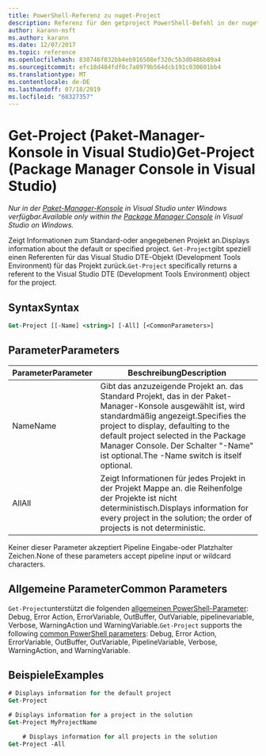 ```yaml
---
title: PowerShell-Referenz zu nuget-Project
description: Referenz für den getproject PowerShell-Befehl in der nuget-Paket-Manager-Konsole in Visual Studio.
author: karann-msft
ms.author: karann
ms.date: 12/07/2017
ms.topic: reference
ms.openlocfilehash: 830746f032bb4eb916508ef320c5b3d0486b89a4
ms.sourcegitcommit: efc18d484fdf0c7a8979b564dcb191c030601bb4
ms.translationtype: MT
ms.contentlocale: de-DE
ms.lasthandoff: 07/18/2019
ms.locfileid: "68327357"
---
```

# <a name="get-project-package-manager-console-in-visual-studio"></a><span data-ttu-id="04eae-103">Get-Project (Paket-Manager-Konsole in Visual Studio)</span><span class="sxs-lookup"><span data-stu-id="04eae-103">Get-Project (Package Manager Console in Visual Studio)</span></span>

<span data-ttu-id="04eae-104">*Nur in der [Paket-Manager-Konsole](../../consume-packages/install-use-packages-powershell.md) in Visual Studio unter Windows verfügbar.*</span><span class="sxs-lookup"><span data-stu-id="04eae-104">*Available only within the [Package Manager Console](../../consume-packages/install-use-packages-powershell.md) in Visual Studio on Windows.*</span></span>

<span data-ttu-id="04eae-105">Zeigt Informationen zum Standard-oder angegebenen Projekt an.</span><span class="sxs-lookup"><span data-stu-id="04eae-105">Displays information about the default or specified project.</span></span> <span data-ttu-id="04eae-106">`Get-Project`gibt speziell einen Referenten für das Visual Studio DTE-Objekt (Development Tools Environment) für das Projekt zurück.</span><span class="sxs-lookup"><span data-stu-id="04eae-106">`Get-Project` specifically returns a referent to the Visual Studio DTE (Development Tools Environment) object for the project.</span></span>

## <a name="syntax"></a><span data-ttu-id="04eae-107">Syntax</span><span class="sxs-lookup"><span data-stu-id="04eae-107">Syntax</span></span>

```ps
Get-Project [[-Name] <string>] [-All] [<CommonParameters>]
```

## <a name="parameters"></a><span data-ttu-id="04eae-108">Parameter</span><span class="sxs-lookup"><span data-stu-id="04eae-108">Parameters</span></span>

| <span data-ttu-id="04eae-109">Parameter</span><span class="sxs-lookup"><span data-stu-id="04eae-109">Parameter</span></span> | <span data-ttu-id="04eae-110">Beschreibung</span><span class="sxs-lookup"><span data-stu-id="04eae-110">Description</span></span> |
| --- | --- |
| <span data-ttu-id="04eae-111">Name</span><span class="sxs-lookup"><span data-stu-id="04eae-111">Name</span></span> | <span data-ttu-id="04eae-112">Gibt das anzuzeigende Projekt an. das Standard Projekt, das in der Paket-Manager-Konsole ausgewählt ist, wird standardmäßig angezeigt.</span><span class="sxs-lookup"><span data-stu-id="04eae-112">Specifies the project to display, defaulting to the default project selected in the Package Manager Console.</span></span> <span data-ttu-id="04eae-113">Der Schalter "-Name" ist optional.</span><span class="sxs-lookup"><span data-stu-id="04eae-113">The -Name switch is itself optional.</span></span> |
| <span data-ttu-id="04eae-114">All</span><span class="sxs-lookup"><span data-stu-id="04eae-114">All</span></span> | <span data-ttu-id="04eae-115">Zeigt Informationen für jedes Projekt in der Projekt Mappe an. die Reihenfolge der Projekte ist nicht deterministisch.</span><span class="sxs-lookup"><span data-stu-id="04eae-115">Displays information for every project in the solution; the order of projects is not deterministic.</span></span> |

<span data-ttu-id="04eae-116">Keiner dieser Parameter akzeptiert Pipeline Eingabe-oder Platzhalter Zeichen.</span><span class="sxs-lookup"><span data-stu-id="04eae-116">None of these parameters accept pipeline input or wildcard characters.</span></span>

## <a name="common-parameters"></a><span data-ttu-id="04eae-117">Allgemeine Parameter</span><span class="sxs-lookup"><span data-stu-id="04eae-117">Common Parameters</span></span>

<span data-ttu-id="04eae-118">`Get-Project`unterstützt die folgenden [allgemeinen PowerShell-Parameter](http://go.microsoft.com/fwlink/?LinkID=113216): Debug, Error Action, ErrorVariable, OutBuffer, OutVariable, pipelinevariable, Verbose, WarningAction und WarningVariable.</span><span class="sxs-lookup"><span data-stu-id="04eae-118">`Get-Project` supports the following [common PowerShell parameters](http://go.microsoft.com/fwlink/?LinkID=113216): Debug, Error Action, ErrorVariable, OutBuffer, OutVariable, PipelineVariable, Verbose, WarningAction, and WarningVariable.</span></span>

## <a name="examples"></a><span data-ttu-id="04eae-119">Beispiele</span><span class="sxs-lookup"><span data-stu-id="04eae-119">Examples</span></span>

```ps
# Displays information for the default project
Get-Project

# Displays information for a project in the solution
Get-Project MyProjectName

    # Displays information for all projects in the solution
Get-Project -All
```